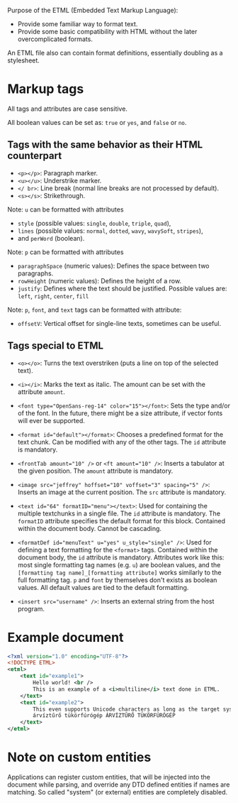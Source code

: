 Purpose of the ETML (Embedded Text Markup Language):

* Provide some familiar way to format text.
* Provide some basic compatibility with HTML without the later overcomplicated formats.

An ETML file also can contain format definitions, essentially doubling as a stylesheet.

# Markup tags

All tags and attributes are case sensitive.

All boolean values can be set as: `true` or `yes`, and `false` or `no`.

## Tags with the same behavior as their HTML counterpart

* `<p></p>`: Paragraph marker.
* `<u></u>`: Understrike marker.
* `</ br>`: Line break (normal line breaks are not processed by default).
* `<s></s>`: Strikethrough.

Note: `u` can be formatted with attributes
* `style` (possible values: `single`, `double`, `triple`, `quad`),
* `lines` (possible values: `normal`, `dotted`, `wavy`, `wavySoft`, `stripes`),
* and `perWord` (boolean).

Note: `p` can be formatted with attributes
* `paragraphSpace` (numeric values): Defines the space between two paragraphs.
* `rowHeight` (numeric values): Defines the height of a row.
* `justify`: Defines where the text should be justified. Possible values are: `left`, `right`, `center`, `fill`

Note: `p`, `font`, and `text` tags can be formatted with attribute:
* `offsetV`: Vertical offset for single-line texts, sometimes can be useful.

## Tags special to ETML

* `<o></o>`: Turns the text overstriken (puts a line on top of the selected text).

* `<i></i>`: Marks the text as italic. The amount can be set with the attribute `amount`.

* `<font type="OpenSans-reg-14" color="15"></font>`: Sets the type and/or of the font. In the future, there might be a
size attribute, if vector fonts will ever be supported.

* `<format id="default"></format>`: Chooses a predefined format for the text chunk. Can be modified with any of the 
other tags. The `id` attribute is mandatory.

* `<frontTab amount="10" />` or `<ft amount="10" />`: Inserts a tabulator at the given position. The `amount` attribute is mandatory.

* `<image src="jeffrey" hoffset="10" voffset="3" spacing="5" />`: Inserts an image at the current position. The `src` attribute is mandatory.

* `<text id="64" formatID="menu"></text>`: Used for containing the multiple textchunks in a single file. The `id` attribute is mandatory. The `formatID` attribute specifies the default format for this block. Contained within the document body. Cannot be cascading.

* `<formatDef id="menuText" u="yes" u_style="single" />`: Used for defining a text formatting for the `<format>` tags. Contained within the document body, the `id` attribute is mandatory. Attributes work like this: most single formatting tag names (e.g. `u`) are boolean values, and the `[formatting tag name]_[formatting attribute]` works similarly to the full formatting tag. `p` and `font` by themselves don't exists as boolean values. All default values are tied to the default formatting.

* `<insert src="username" />`: Inserts an external string from the host program.

# Example document

```xml
<?xml version="1.0" encoding="UTF-8"?>
<!DOCTYPE ETML>
<etml>
    <text id="example1">
        Hello world! <br />
        This is an example of a <i>multiline</i> text done in ETML.
    </text>
    <text id="example2">
        This even supports Unicode characters as long as the target system is capable of displaying them. <br />
        árvíztűrő tükörfúrógép ÁRVÍZTŰRŐ TÜKÖRFÚRÓGÉP
    </text>
</etml>
```

# Note on custom entities

Applications can register custom entities, that will be injected into the document while parsing, and override any DTD
defined entities if names are matching. So called "system" (or external) entities are completely disabled.